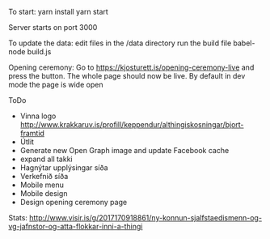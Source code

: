 To start:
  yarn install
  yarn start

Server starts on port 3000

To update the data:
edit files in the /data directory
run the build file
  babel-node build.js

Opening ceremony:
Go to https://kjosturett.is/opening-ceremony-live and press the button.
The whole page should now be live.
By default in dev mode the page is wide open

ToDo
- Vinna logo
    http://www.krakkaruv.is/profill/keppendur/althingiskosningar/bjort-framtid
- Útlit
- Generate new Open Graph image and update Facebook cache
- expand all takki
- Hagnýtar upplýsingar síða
- Verkefnið síða
- Mobile menu
- Mobile design
- Design opening ceremony page


Stats: http://www.visir.is/g/2017170918861/ny-konnun-sjalfstaedismenn-og-vg-jafnstor-og-atta-flokkar-inni-a-thingi
